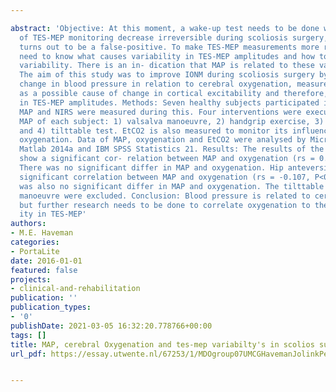 ---
abstract: 'Objective: At this moment, a wake-up test needs to be done when amplitudes
  of TES-MEP monitoring decrease irreversible during scoliosis surgery, what mostly
  turns out to be a false-positive. To make TES-MEP measurements more reliable, we
  need to know what causes variability in TES-MEP amplitudes and how to diminish this
  variability. There is an in- dication that MAP is related to these variability''s.
  The aim of this study was to improve IONM during scoliosis surgery by examining
  change in blood pressure in relation to cerebral oxygenation, measured with NIRS,
  as a possible cause of change in cortical excitability and therefore, vari- ability
  in TES-MEP amplitudes. Methods: Seven healthy subjects participated in a pilot study.
  MAP and NIRS were measured during this. Four interventions were executed to vary
  MAP of each subject: 1) valsalva manoeuvre, 2) handgrip exercise, 3) hip anteversion
  and 4) tilttable test. EtCO2 is also measured to monitor its influence on cerebral
  oxygenation. Data of MAP, oxygenation and EtCO2 were analysed by Microsoft Excel,
  Matlab 2014a and IBM SPSS Statistics 21. Results: The results of the handgrip exercise
  show a significant cor- relation between MAP and oxygenation (rs = 0.893, P<0.01).
  There was no significant differ in MAP and oxygenation. Hip anteversion shows no
  significant correlation between MAP and oxygenation (rs = -0.107, P<0.05). There
  was also no significant differ in MAP and oxygenation. The tilttable test and valsalva
  manoeuvre were excluded. Conclusion: Blood pressure is related to cerebral oxygenation,
  but further research needs to be done to correlate oxygenation to the variabil-
  ity in TES-MEP'
authors:
- M.E. Haveman
categories:
- PortaLite
date: 2016-01-01
featured: false
projects:
- clinical-and-rehabilitation
publication: ''
publication_types:
- '0'
publishDate: 2021-03-05 16:32:20.778766+00:00
tags: []
title: MAP, cerebral Oxygenation and tes-mep variabilty's in scolios surgery
url_pdf: https://essay.utwente.nl/67253/1/MDOgroup07UMCGHavemanJolinkPetterWulterkens.pdf

---
